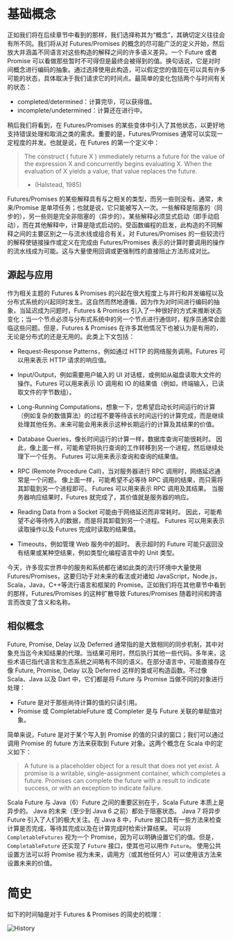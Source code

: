 # 基础概念

正如我们将在后续章节中看到的那样，我们选择称其为“概念”，其确切定义往往会有所不同。我们将从对 Futures/Promises 的概念的尽可能广泛的定义开始，然后放大并涵盖不同语言对这些构造的解释之间的许多语义差异。一个 Future 或者 Promise 可以看做那些暂时不可得但是最终会被得到的值。换句话说，它是对时间概念进行编码的抽象。通过选择使用此构造，可以假定您的值现在可以具有许多可能的状态，具体取决于我们请求它的时间点。最简单的变化包括两个与时间有关的状态：

- completed/determined：计算完毕，可以获得值。
- incomplete/undetermined：计算还在进行中。

稍后我们将看到，在 Futures/Promises 的某些变体中引入了其他状态，以更好地支持错误处理和取消之类的需求。重要的是，Futures/Promises 通常可以实现一定程度的并发。也就是说，在 Futures 的第一个定义中：

> The construct ( future X ) immediately returns a future for the value of the expression X and concurrently begins evaluating X. When the evaluation of X yields a value, that value replaces the future.
>
> - (Halstead, 1985)

Futures/Promises 的某些解释具有与之相关的类型，而另一些则没有。通常，未来/Promise 是单项任务；也就是说，它只能被写入一次。一些解释是阻塞的（同步的），另一些则是完全非阻塞的（异步的）。某些解释必须显式启动（即手动启动），而在其他解释中，计算是隐式启动的。受函数编程的启发，此构造的不同解释之间的主要区别之一与流水线或组合有关。对 Futures/Promises 的一些较流行的解释使链接操作或定义在完成由 Futures/Promises 表示的计算时要调用的操作的流水线成为可能。这与大量使用回调或更强制性的直接阻止方法形成对比。

## 源起与应用

作为相关主题的 Futures & Promises 的兴起在很大程度上与并行和并发编程以及分布式系统的兴起同时发生。这自然而然地遵循，因为作为对时间进行编码的抽象，当延迟成为问题时，Futures & Promises 引入了一种很好的方式来推断状态变化；当一个节点必须与分布式系统中的另一个节点进行通信时，程序员通常会面临这些问题。但是，Futures & Promises 在许多其他情况下也被认为是有用的，无论是分布式的还是无用的。此类上下文包括：

- Request-Response Patterns，例如通过 HTTP 的网络服务调用。Futures 可以用来表示 HTTP 请求的响应值。

- Input/Output，例如需要用户输入的 UI 对话框，或例如从磁盘读取大文件的操作。Futures 可以用来表示 IO 调用和 IO 的结果值（例如，终端输入，已读取文件的字节数组）。

- Long-Running Computations，想象一下，您希望启动长时间运行的计算（例如复杂的数值算法）的过程不要等待该长时间运行的计算完成，而是继续处理其他任务。未来可能会用来表示这种长期运行的计算及其结果的价值。

- Database Queries，像长时间运行的计算一样，数据库查询可能很耗时。 因此，像上面一样，可能希望将执行查询的工作转移到另一个进程，然后继续处理下一个任务。 Futures 可以用来表示查询和查询的结果值。

- RPC (Remote Procedure Call)，当对服务器进行 RPC 调用时，网络延迟通常是一个问题。 像上面一样，可能希望不必等待 RPC 调用的结果，而只需将其卸载到另一个进程即可。 Futures 可以用来表示 RPC 调用及其结果。 当服务器响应结果时，Futures 就完成了，其价值就是服务器的响应。

- Reading Data from a Socket 可能由于网络延迟而非常耗时。 因此，可能希望不必等待传入的数据，而是将其卸载到另一个进程。 Futures 可以用来表示读取操作以及 Futures 完成时读取的结果值。

- Timeouts，例如管理 Web 服务中的超时。 表示超时的 Future 可能只返回没有结果或某种空结果，例如类型化编程语言中的 Unit 类型。

今天，许多现实世界中的服务和系统都在诸如此类的流行环境中大量使用 Futures/Promises，这要归功于对未来的看法或对诸如 JavaScript，Node.js，Scala，Java，C++等流行语言和框架的 Promise。正如我们将在其他章节中看到的那样，Futures/Promises 的这种扩散导致 Futures/Promises 随着时间和跨语言而改变了含义和名称。

## 相似概念

Future, Promise, Delay 以及 Deferred 通常指的是大致相同的同步机制，其中对象充当迄今未知结果的代理。当结果可用时，然后执行其他一些代码。多年来，这些术语已指代语言和生态系统之间略有不同的语义。在部分语言中，可能直接存在像 Future, Promise, Delay 以及 Deferred 这样的类或可构造函数。不过像 Scala、Java 以及 Dart 中，它们都是将 Future 与 Promise 当做不同的对象进行处理：

- Future 是对于那些尚待计算的值的只读引用。
- Promise 或 CompletableFuture 或 Completer 是与 Future 关联的单赋值对象。

简单来说，Future 是对于某个写入到 Promise 的值的只读的窗口；我们可以通过调用 Promise 的 future 方法来获取到 Future 对象。这两个概念在 Scala 中的定义如下：

> A future is a placeholder object for a result that does not yet exist. A promise is a writable, single-assignment container, which completes a future. Promises can complete the future with a result to indicate success, or with an exception to indicate failure.

Scala Future 与 Java（6）Future 之间的重要区别在于，Scala Future 本质上是异步的。 Java 的未来（至少到 Java 6 之前）都处于阻塞状态。 Java 7 将异步 Future 引入了人们的极大关注。在 Java 8 中，Future 接口具有一些方法来检查计算是否完成，等待其完成以及在计算完成时检索计算结果。 可以将 `CompletableFutures` 视为一个 Promise，因为可以明确设置它们的值。但是，`CompletableFuture` 还实现了 `Future` 接口，使其也可以用作 `Future`。 使用公共设置方法可以将 Promise 视为未来，调用方（或其他任何人）可以使用该方法来设置未来的价值。

# 简史

如下的时间轴是对于 Futures & Promises 的简史的梳理：

![History](https://s1.ax1x.com/2020/03/30/GuWM8A.md.png)
